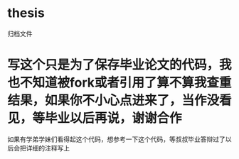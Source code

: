 # thesis
归档文件
# 写这个只是为了保存毕业论文的代码，我也不知道被fork或者引用了算不算我查重结果，如果你不小心点进来了，当作没看见，等毕业以后再说，谢谢合作

如果有学弟学妹们看得起这个代码，想参考一下这个代码，等叔叔毕业答辩过了以后会把详细的注释写上
